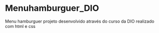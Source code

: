 # Menuhamburguer_DIO
Menu hamburguer projeto desenvolvido através do curso da DIO realizado com html e css
